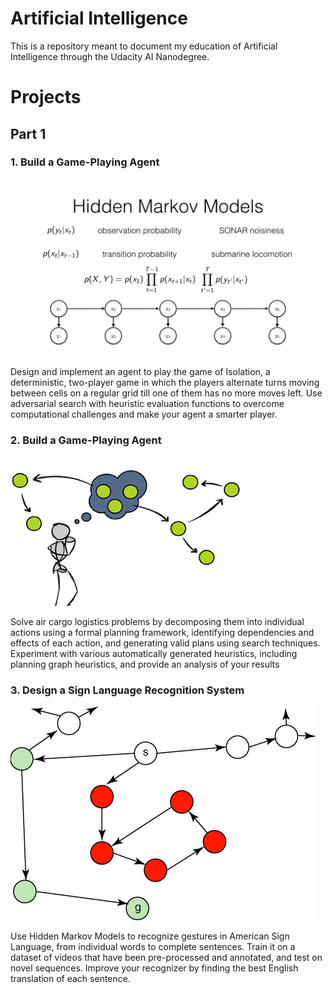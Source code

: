 # Artificial Intelligence

This is a repository meant to document my education of Artificial Intelligence through the Udacity AI Nanodegree.

# Projects

## Part 1

### 1. Build a Game-Playing Agent
![Hidden Markov Models](https://github.com/RyanCCollins/cdn/blob/master/aind/hmm.jpg?raw=true)

Design and implement an agent to play the game of Isolation, a deterministic, two-player game in which the players alternate turns moving between cells on a regular grid till one of them has no more moves left. Use adversarial search with heuristic evaluation functions to overcome computational challenges and make your agent a smarter player.

### 2. Build a Game-Playing Agent
![Heuristics](https://github.com/RyanCCollins/cdn/blob/master/aind/heuristics.png?raw=true)

Solve air cargo logistics problems by decomposing them into individual actions using a formal planning framework, identifying dependencies and effects of each action, and generating valid plans using search techniques. Experiment with various automatically generated heuristics, including planning graph heuristics, and provide an analysis of your results

### 3. Design a Sign Language Recognition System
![Graph Heuristics](https://github.com/RyanCCollins/cdn/blob/master/aind/graph-heuristics.gif?raw=true)

Use Hidden Markov Models to recognize gestures in American Sign Language, from individual words to complete sentences. Train it on a dataset of videos that have been pre-processed and annotated, and test on novel sequences. Improve your recognizer by finding the best English translation of each sentence.
